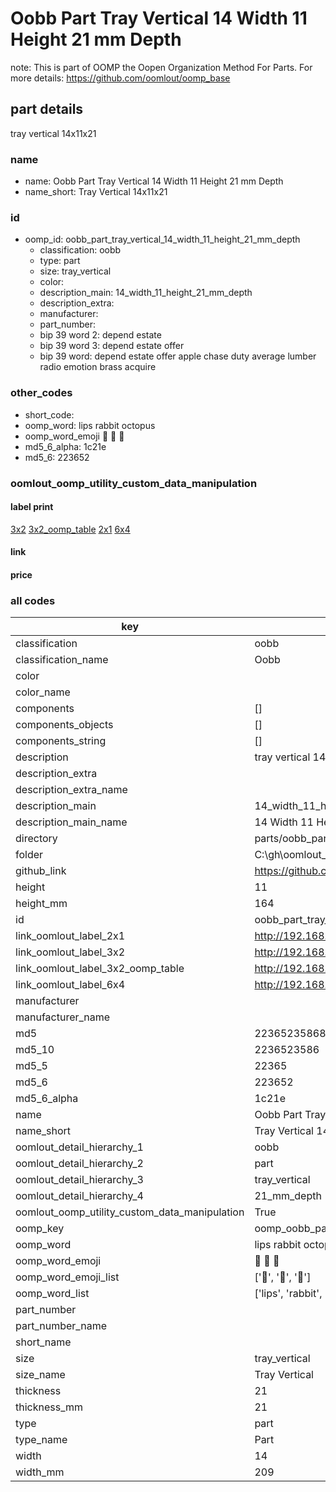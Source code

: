 # Oobb Part Tray Vertical 14 Width 11 Height 21 mm Depth  

note: This is part of OOMP the Oopen Organization Method For Parts. For more details: https://github.com/oomlout/oomp_base

##  part details
  



tray vertical 14x11x21



### name
* name: Oobb Part Tray Vertical 14 Width 11 Height 21 mm Depth
* name_short: Tray Vertical 14x11x21 
### id
* oomp_id: oobb_part_tray_vertical_14_width_11_height_21_mm_depth
  * classification: oobb
  * type: part
  * size: tray_vertical
  * color: 
  * description_main: 14_width_11_height_21_mm_depth
  * description_extra: 
  * manufacturer: 
  * part_number: 
  * bip 39 word 2: depend estate
  * bip 39 word 3: depend estate offer
  * bip 39 word: depend estate offer apple chase duty average lumber radio emotion brass acquire

### other_codes
* short_code: 
* oomp_word: lips rabbit octopus
* oomp_word_emoji :lips: :rabbit: :octopus:
* md5_6_alpha: 1c21e
* md5_6: 223652






### oomlout_oomp_utility_custom_data_manipulation
#### label print
[3x2](http://192.168.1.245:1112/?label=oomp%201c21e)
[3x2_oomp_table](http://192.168.1.108:1112/?label=oomp%201c21e)
[2x1](http://192.168.1.242:1112/?label=oomp%201c21e)
[6x4](http://192.168.1.55:1112/?label=oomp%201c21e)    

#### link

                              

#### price







### all codes 
| key | value |  
| --- | --- |  
| classification | oobb |  
| classification_name | Oobb |  
| color |  |  
| color_name |  |  
| components | [] |  
| components_objects | [] |  
| components_string | [] |  
| description | tray vertical 14x11x21 |  
| description_extra |  |  
| description_extra_name |  |  
| description_main | 14_width_11_height_21_mm_depth |  
| description_main_name | 14 Width 11 Height 21 mm Depth |  
| directory | parts/oobb_part_tray_vertical_14_width_11_height_21_mm_depth |  
| folder | C:\gh\oomlout_oobb_version_4_generated_parts\parts\oobb_part_tray_vertical_14_width_11_height_21_mm_depth |  
| github_link | https://github.com/oomlout/oomlout_oomp_part_src/tree/main/parts/oobb_part_tray_vertical_14_width_11_height_21_mm_depth |  
| height | 11 |  
| height_mm | 164 |  
| id | oobb_part_tray_vertical_14_width_11_height_21_mm_depth |  
| link_oomlout_label_2x1 | http://192.168.1.242:1112/?label=oomp%201c21e |  
| link_oomlout_label_3x2 | http://192.168.1.245:1112/?label=oomp%201c21e |  
| link_oomlout_label_3x2_oomp_table | http://192.168.1.108:1112/?label=oomp%201c21e |  
| link_oomlout_label_6x4 | http://192.168.1.55:1112/?label=oomp%201c21e |  
| manufacturer |  |  
| manufacturer_name |  |  
| md5 | 223652358684e1f9121350ab32d359d7 |  
| md5_10 | 2236523586 |  
| md5_5 | 22365 |  
| md5_6 | 223652 |  
| md5_6_alpha | 1c21e |  
| name | Oobb Part Tray Vertical 14 Width 11 Height 21 mm Depth |  
| name_short | Tray Vertical 14x11x21  |  
| oomlout_detail_hierarchy_1 | oobb |  
| oomlout_detail_hierarchy_2 | part |  
| oomlout_detail_hierarchy_3 | tray_vertical |  
| oomlout_detail_hierarchy_4 | 21_mm_depth |  
| oomlout_oomp_utility_custom_data_manipulation | True |  
| oomp_key | oomp_oobb_part_tray_vertical_14_width_11_height_21_mm_depth |  
| oomp_word | lips rabbit octopus |  
| oomp_word_emoji | :lips: :rabbit: :octopus: |  
| oomp_word_emoji_list | [':lips:', ':rabbit:', ':octopus:'] |  
| oomp_word_list | ['lips', 'rabbit', 'octopus'] |  
| part_number |  |  
| part_number_name |  |  
| short_name |  |  
| size | tray_vertical |  
| size_name | Tray Vertical |  
| thickness | 21 |  
| thickness_mm | 21 |  
| type | part |  
| type_name | Part |  
| width | 14 |  
| width_mm | 209 |  
